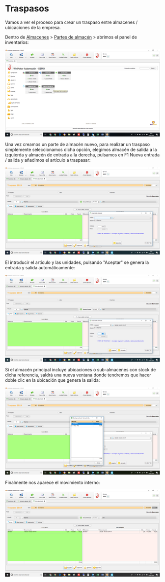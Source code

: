 # Traspasos

Vamos a ver el proceso para crear un traspaso entre almacenes / ubicaciones de la empresa.

Dentro de [Almacenes](../../manuales/almacenes/) &gt; [Partes de almacén](./) &gt; abrimos el panel de inventarios:

![](../../.gitbook/assets/image%20%288%29.png)

Una vez creamos un parte de almacén nuevo, para realizar un traspaso simplemente seleccionamos dicha opción, elegimos almacén de salida a la izquierda y almacén de entrada a la derecha, pulsamos en F1 Nueva entrada / salida y añadimos el artículo a traspasar:

![](../../.gitbook/assets/image%20%28179%29.png)

El introducir el artículo y las unidades, pulsando "Aceptar" se genera la entrada y salida automáticamente:

![](../../.gitbook/assets/image%20%2890%29.png)

Si el almacén principal incluye ubicaciones o sub-almacenes con stock de dicha referencia, saldrá una nueva ventana donde tendremos que hacer doble clic en la ubicación que genera la salida:

![](../../.gitbook/assets/image%20%28196%29.png)

Finalmente nos aparece el movimiento interno:

![](../../.gitbook/assets/image%20%28112%29.png)

